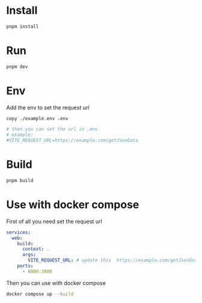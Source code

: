 # Install

```bash
pnpm install
```

# Run

```bash
pnpm dev
```

# Env

Add the env to set the request url

```bash
copy ./example.env .env

# then you can set the url in .env
# example: 
#VITE_REQUEST_URL=https://example.com/getJsonData
```

# Build

```bash
pnpm build
```


# Use with docker compose

First of all you need set the request url

```yml
services:
  web:
    build:
      context: .
      args:
        VITE_REQUEST_URL: # update this  https://example.com/getJsonData
    ports:
      - 8000:3000
```

Then you can use with docker compose

```bash
docker compose up --build
```
